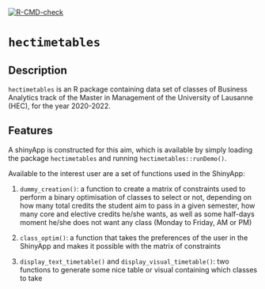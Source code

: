 <!-- badges: start -->
[![R-CMD-check](https://github.com/ptds2021/pkgtest/workflows/R-CMD-check/badge.svg)](https://github.com/ptds2021/pkgtest/actions)
<!-- badges: end -->

# `hectimetables`

## Description

`hectimetables` is an R package containing data set of classes of Business Analytics track of the Master in Management of the University of Lausanne (HEC), for the year 2020-2022. 

## Features

A shinyApp is constructed for this aim, which is available by simply loading the package `hectimetables` and running `hectimetables::runDemo()`. 

Available to the interest user are a set of functions used in the ShinyApp: 

1) `dummy_creation()`: a function to create a matrix of constraints used to perform a binary optimisation of classes to select or not, depending on how many total credits the student aim to pass in a given semester, how many core and elective credits he/she wants, as well as some half-days moment he/she does not want any class (Monday to Friday, AM or PM)

2) `class_optim()`: a function that takes the preferences of the user in the ShinyApp and makes it possible with the matrix of constraints

3) `display_text_timetable()` and `display_visual_timetable()`: two functions to generate some nice table or visual containing which classes to take

